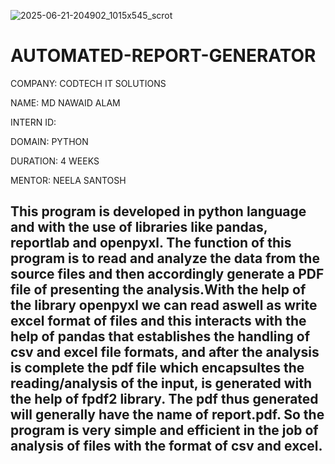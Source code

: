 ![2025-06-21-204902_1015x545_scrot](https://github.com/user-attachments/assets/4f38f3cd-e1e1-468a-a4e7-87b04eb9db79)
# AUTOMATED-REPORT-GENERATOR

COMPANY: CODTECH IT SOLUTIONS

NAME: MD NAWAID ALAM

INTERN ID:

DOMAIN: PYTHON

DURATION: 4 WEEKS

MENTOR: NEELA SANTOSH

## This program is developed in python language and with the use of libraries like pandas, reportlab and openpyxl. The function of this program is to read and analyze the data from the source files and then accordingly generate a PDF file of presenting the analysis.With the help of the library openpyxl we can read aswell as write excel format of files and this interacts with the help of pandas that establishes the handling of csv and excel file formats, and after the analysis is complete the pdf file which encapsultes the reading/analysis of the input, is generated with the help of fpdf2 library. The pdf thus generated will generally have the name of report.pdf. So the program is very simple and efficient in the job of analysis of files with the format of csv and excel.
